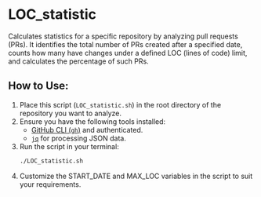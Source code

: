 # LOC_statistic

Calculates statistics for a specific repository by analyzing pull requests (PRs). It identifies the total number of PRs created after a specified date, counts how many have changes under a defined LOC (lines of code) limit, and calculates the percentage of such PRs.

## How to Use:
1. Place this script (`LOC_statistic.sh`) in the root directory of the repository you want to analyze.
2. Ensure you have the following tools installed:
   - [GitHub CLI (`gh`)](https://cli.github.com/) and authenticated.
   - [`jq`](https://stedolan.github.io/jq/) for processing JSON data.
3. Run the script in your terminal:
   ```bash
   ./LOC_statistic.sh
   ```
4. Customize the START_DATE and MAX_LOC variables in the script to suit your requirements.
